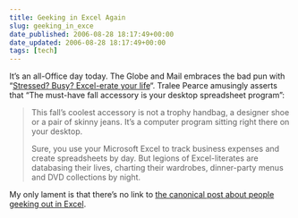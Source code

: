 ```yaml
---
title: Geeking in Excel Again
slug: geeking_in_exce
date_published: 2006-08-28 18:17:49+00:00
date_updated: 2006-08-28 18:17:49+00:00
tags: [tech]
---
```

It’s an all-Office day today. The Globe and Mail embraces the bad pun with “[Stressed? Busy? Excel-erate your life](http://www.theglobeandmail.com/servlet/story/LAC.20060826.EXCEL26/TPStory/)“. Tralee Pearce amusingly asserts that “The must-have fall accessory is your desktop spreadsheet program”:

> This fall’s coolest accessory is not a trophy handbag, a designer shoe or a pair of skinny jeans. It’s a computer program sitting right there on your desktop.
> 
> Sure, you use your Microsoft Excel to track business expenses and create spreadsheets by day. But legions of Excel-literates are databasing their lives, charting their wardrobes, dinner-party menus and DVD collections by night.

My only lament is that there’s no link to [the canonical post about people geeking out in Excel](/2004/04/22/excel_pile).
